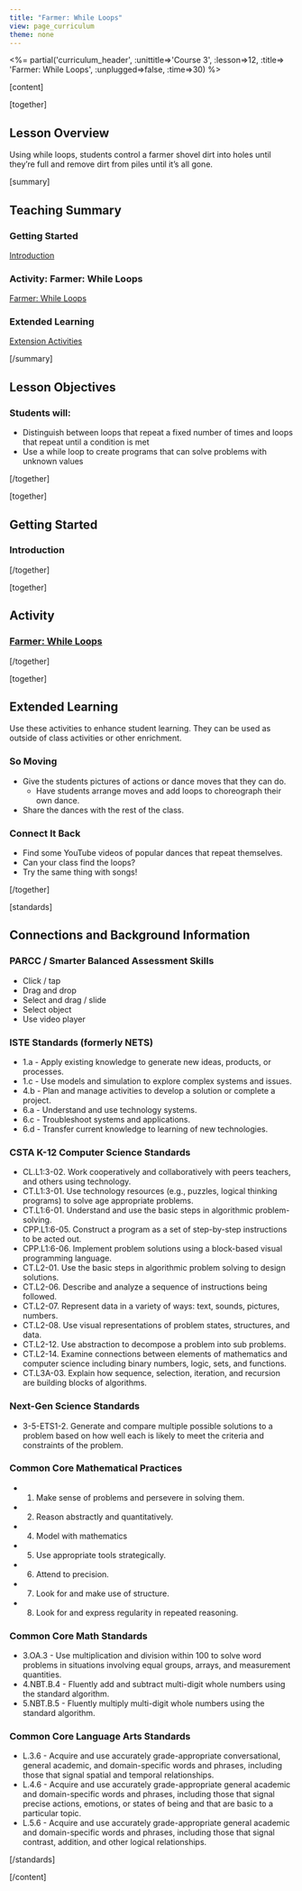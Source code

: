 ```yaml
---
title: "Farmer: While Loops"
view: page_curriculum
theme: none
---
```


<%= partial('curriculum_header', :unittitle=>'Course 3', :lesson=>12, :title=> 'Farmer: While Loops', :unplugged=>false, :time=>30) %>

[content]

[together]

## Lesson Overview 
Using while loops, students control a farmer shovel dirt into holes until they’re full and remove dirt from piles until it’s all gone.

[summary]

## Teaching Summary
### **Getting Started**

[Introduction](#GetStarted) <br/>

### **Activity: Farmer: While Loops**

[Farmer: While Loops](#Activity)

### **Extended Learning**

[Extension Activities](#Extended)


[/summary]

## Lesson Objectives 
### Students will:

- Distinguish between loops that repeat a fixed number of times and loops that repeat until a condition is met
- Use a while loop to create programs that can solve problems with unknown values

[/together]

[together]

## Getting Started

### <a name="GetStarted"></a> Introduction


[/together]

[together]

## Activity
### <a name="Activity"></a> [Farmer: While Loops](http://learn.code.org/s/course3/lessons/12/levels/1)

[/together]


<!--(this is left in here as an example of how to include an image in Markdown)
![](binaryphoto.png) -->


[together]

## Extended Learning 
<a name="Extended"></a>Use these activities to enhance student learning. They can be used as outside of class activities or other enrichment.

### So Moving

- Give the students pictures of actions or dance moves that they can do.
  - Have students arrange moves and add loops to choreograph their own dance.
- Share the dances with the rest of the class.

### Connect It Back

- Find some YouTube videos of popular dances that repeat themselves.
- Can your class find the loops?
- Try the same thing with songs! 


[/together]

[standards]

## Connections and Background Information

### PARCC / Smarter Balanced Assessment Skills

- Click / tap
- Drag and drop
- Select and drag / slide
- Select object
- Use video player

### ISTE Standards (formerly NETS)

- 1.a - Apply existing knowledge to generate new ideas, products, or processes.
- 1.c - Use models and simulation to explore complex systems and issues.
- 4.b - Plan and manage activities to develop a solution or complete a project.
- 6.a - Understand and use technology systems.
- 6.c - Troubleshoot systems and applications.
- 6.d - Transfer current knowledge to learning of new technologies.  


### CSTA K-12 Computer Science Standards
 
- CL.L1:3-02. Work cooperatively and collaboratively with peers teachers, and others using technology.
- CT.L1:3-01. Use technology resources (e.g., puzzles, logical thinking programs) to solve age appropriate problems.
- CT.L1:6-01. Understand and use the basic steps in algorithmic problem-solving.
- CPP.L1:6-05. Construct a program as a set of step-by-step instructions to be acted out.
- CPP.L1:6-06. Implement problem solutions using a block-based visual programming language.
- CT.L2-01. Use the basic steps in algorithmic problem solving to design solutions.
- CT.L2-06. Describe and analyze a sequence of instructions being followed.
- CT.L2-07. Represent data in a variety of ways: text, sounds, pictures, numbers.
- CT.L2-08. Use visual representations of problem states, structures, and data.
- CT.L2-12. Use abstraction to decompose a problem into sub problems. 
- CT.L2-14. Examine connections between elements of mathematics and computer science including binary numbers, logic, sets, and functions. 
- CT.L3A-03. Explain how sequence, selection, iteration, and recursion are building blocks of algorithms.

### Next-Gen Science Standards
- 3-5-ETS1-2. Generate and compare multiple possible solutions to a problem based on how well each is likely to meet the criteria and constraints of the problem. 

### Common Core Mathematical Practices
 
- 1. Make sense of problems and persevere in solving them.
- 2. Reason abstractly and quantitatively.
- 4. Model with mathematics
- 5. Use appropriate tools strategically.
- 6. Attend to precision.
- 7. Look for and make use of structure.
- 8. Look for and express regularity in repeated reasoning.

### Common Core Math Standards
- 3.OA.3 - Use multiplication and division within 100 to solve word problems in situations involving equal groups, arrays, and measurement quantities.
- 4.NBT.B.4 - Fluently add and subtract multi-digit whole numbers using the standard algorithm.
- 5.NBT.B.5 - Fluently multiply multi-digit whole numbers using the standard algorithm.

### Common Core Language Arts Standards

- L.3.6 - Acquire and use accurately grade-appropriate conversational, general academic, and domain-specific words and phrases, including those that signal spatial and temporal relationships.
- L.4.6 - Acquire and use accurately grade-appropriate general academic and domain-specific words and phrases, including those that signal precise actions, emotions, or states of being and that are basic to a particular topic.
- L.5.6 - Acquire and use accurately grade-appropriate general academic and domain-specific words and phrases, including those that signal contrast, addition, and other logical relationships.

[/standards]

[/content]

<link rel="stylesheet" type="text/css" href="../docs/morestyle.css"/>
